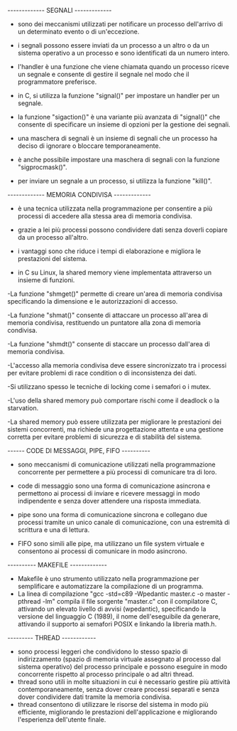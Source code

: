 ------------- SEGNALI -------------

- sono dei meccanismi utilizzati per notificare un processo dell'arrivo di un determinato evento o di un'eccezione.

- i segnali possono essere inviati da un processo a un altro o da un sistema operativo a un processo e sono identificati da un numero intero.

- l'handler è una funzione che viene chiamata quando un processo riceve un segnale e consente di gestire il segnale nel modo che il programmatore preferisce.

- in C, si utilizza la funzione "signal()" per impostare un handler per un segnale.

- la funzione "sigaction()" è una variante più avanzata di "signal()" che consente di specificare un insieme di opzioni per la gestione dei segnali.

- una maschera di segnali è un insieme di segnali che un processo ha deciso di ignorare o bloccare temporaneamente.

- è anche possibile impostare una maschera di segnali con la funzione "sigprocmask()".

- per inviare un segnale a un processo, si utilizza la funzione "kill()".


------------- MEMORIA CONDIVISA -------------


- è una tecnica utilizzata nella programmazione per consentire a più processi di accedere alla stessa area di memoria condivisa.

- grazie a lei più processi possono condividere dati senza doverli copiare da un processo all'altro.

- i vantaggi sono che riduce i tempi di elaborazione e migliora le prestazioni del sistema.

- in C su Linux, la shared memory viene implementata attraverso un insieme di funzioni.

-La funzione "shmget()" permette di creare un'area di memoria condivisa specificando la dimensione e le autorizzazioni di accesso.

-La funzione "shmat()" consente di attaccare un processo all'area di memoria condivisa, restituendo un puntatore alla zona di memoria condivisa.

-La funzione "shmdt()" consente di staccare un processo dall'area di memoria condivisa.

-L'accesso alla memoria condivisa deve essere sincronizzato tra i processi per evitare problemi di race condition o di inconsistenza dei dati.

-Si utilizzano spesso le tecniche di locking come i semafori o i mutex.

-L'uso della shared memory può comportare rischi come il deadlock o la starvation.

-La shared memory può essere utilizzata per migliorare le prestazioni dei sistemi concorrenti, ma richiede una progettazione attenta e una gestione corretta per evitare problemi di sicurezza e di stabilità del sistema.


------ CODE DI MESSAGGI, PIPE, FIFO ----------

- sono meccanismi di comunicazione utilizzati nella programmazione concorrente per permettere a più processi di comunicare tra di loro.

- code di messaggio sono una forma di comunicazione asincrona e permettono ai processi di inviare e ricevere messaggi in modo indipendente e senza dover attendere una risposta immediata.

- pipe sono una forma di comunicazione sincrona e collegano due processi tramite un unico canale di comunicazione, con una estremità di scrittura e una di lettura.

- FIFO sono simili alle pipe, ma utilizzano un file system virtuale e consentono ai processi di comunicare in modo asincrono.

---------- MAKEFILE -------------
- Makefile è uno strumento utilizzato nella programmazione per semplificare e automatizzare la compilazione di un programma.
- La linea di compilazione "gcc -std=c89 -Wpedantic master.c -o master -pthread -lm" compila il file sorgente "master.c" con il compilatore C, attivando un elevato livello di avvisi (wpedantic), specificando la versione del linguaggio C (1989), il nome dell'eseguibile da generare, attivando il supporto ai semafori POSIX e linkando la libreria math.h.

--------- THREAD ------------
- sono processi leggeri che condividono lo stesso spazio di indirizzamento (spazio di memoria virtuale assegnato al processo dal sistema operativo) del processo principale e possono eseguire in modo concorrente rispetto al processo principale o ad altri thread.
- thread sono utili in molte situazioni in cui è necessario gestire più attività contemporaneamente, senza dover creare processi separati e senza dover condividere dati tramite la memoria condivisa.
- thread consentono di utilizzare le risorse del sistema in modo più efficiente, migliorando le prestazioni dell'applicazione e migliorando l'esperienza dell'utente finale.
